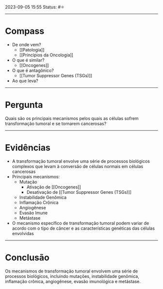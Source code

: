 2023-09-05 15:55
Status: #⚛ 

---
# Compass
- De onde vem?
	- [[Patologia]]
	- [[Princípios da Oncologia]]
- O que é similar?
	- [[Oncogenes]]
- O que é antagônico?
	- [[Tumor Suppressor Genes (TSGs)]]
- Ao que leva?

----
# Pergunta

Quais são os principais mecanismos pelos quais as células sofrem transformação tumoral e se tornarem cancerosas?

---- 
# Evidências

- A transformação tumoral envolve uma série de processos biológicos complexos que levam à conversão de células normais em células cancerosas
- Principais mecanismos:
	- Mutação 
		- Ativação de [[Oncogenes]]
		- Desativação de [[Tumor Suppressor Genes (TSGs)]]
	- Instabilidade Genômica
	- Inflamação Crônica
	- Angiogênese
	- Evasão Imune
	- Metástase
- O mecanismo específico de transformação tumoral podem variar de acordo com o tipo de câncer e as características genéticas das células envolvidas
----  
# Conclusão

Os mecanismos de transformação tumoral envolvem uma série de processos biológicos, incluindo mutações, instabilidade genômica, inflamação crônica, angiogênese, evasão imunológica e metástase.